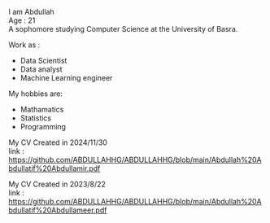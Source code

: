 I am Abdullah <br> 
Age : 21 <br> 
A sophomore studying Computer Science at the University of Basra.<br>

Work as : 
 * Data Scientist
 * Data analyst
 * Machine Learning engineer
 
My hobbies are: 
 * Mathamatics
 * Statistics
 * Programming 

My CV Created in 2024/11/30 <br>
link :
https://github.com/ABDULLAHHG/ABDULLAHHG/blob/main/Abdullah%20Abdullatif%20Abdullamir.pdf

My CV Created in 2023/8/22 <br>
link : https://github.com/ABDULLAHHG/ABDULLAHHG/blob/main/Abdullah%20Abdullatif%20Abdullameer.pdf
